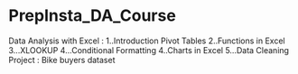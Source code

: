 # PrepInsta_DA_Course
Data Analysis with Excel : 1..Introduction Pivot Tables 2..Functions in Excel 3...XLOOKUP 4...Conditional Formatting 4..Charts in Excel 5...Data Cleaning Project : Bike buyers dataset
